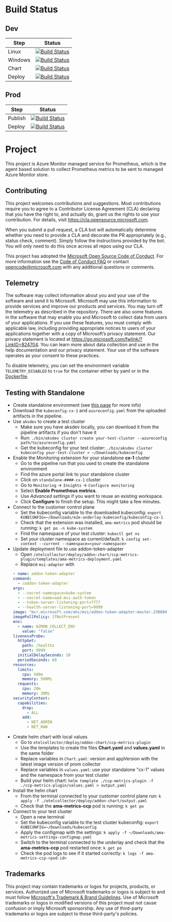 # Build Status

## Dev 
| Step | Status |
| -- | -- |
| Linux | [![Build Status](https://github-private.visualstudio.com/azure/_apis/build/status/Azure.prometheus-collector?branchName=main&jobName=Build%20linux%20image)](https://github-private.visualstudio.com/azure/_build/latest?definitionId=440&branchName=main) |
| Windows | [![Build Status](https://github-private.visualstudio.com/azure/_apis/build/status/Azure.prometheus-collector?branchName=main&jobName=Build%20windows%20multi-arch%20image)](https://github-private.visualstudio.com/azure/_build/latest?definitionId=440&branchName=main)
| Chart | [![Build Status](https://github-private.visualstudio.com/azure/_apis/build/status/Azure.prometheus-collector?branchName=main&jobName=Package%20helm%20chart)](https://github-private.visualstudio.com/azure/_build/latest?definitionId=440&branchName=main)
| Deploy | [![Build Status](https://github-private.visualstudio.com/azure/_apis/build/status/Azure.prometheus-collector?branchName=main&jobName=Deploy%20to%20dev%20clusters)](https://github-private.visualstudio.com/azure/_build/latest?definitionId=440&branchName=main) |

## Prod
| Step | Status |
| -- | -- |
| Publish | [![Build Status](https://github-private.vsrm.visualstudio.com/_apis/public/Release/badge/2d36c31d-2f89-409f-9a3e-32e4e9699840/79/127)](https://github-private.visualstudio.com/azure/_release?definitionId=79&view=mine&_a=releases) |
| Deploy | [![Build Status](https://github-private.vsrm.visualstudio.com/_apis/public/Release/badge/2d36c31d-2f89-409f-9a3e-32e4e9699840/79/128)](https://github-private.visualstudio.com/azure/_release?definitionId=79&view=mine&_a=releases) |

# Project  

This project is Azure Monitor managed service for Prometheus, which is the agent based solution to collect Prometheus metrics to be sent to managed Azure Monitor store.

## Contributing 

This project welcomes contributions and suggestions.  Most contributions require you to agree to a
Contributor License Agreement (CLA) declaring that you have the right to, and actually do, grant us
the rights to use your contribution. For details, visit https://cla.opensource.microsoft.com.

When you submit a pull request, a CLA bot will automatically determine whether you need to provide
a CLA and decorate the PR appropriately (e.g., status check, comment). Simply follow the instructions
provided by the bot. You will only need to do this once across all repos using our CLA.

This project has adopted the [Microsoft Open Source Code of Conduct](https://opensource.microsoft.com/codeofconduct/).
For more information see the [Code of Conduct FAQ](https://opensource.microsoft.com/codeofconduct/faq/) or
contact [opencode@microsoft.com](mailto:opencode@microsoft.com) with any additional questions or comments.

## Telemetry

The software may collect information about you and your use of the software and send it to Microsoft. Microsoft may use this information to provide services and improve our products and services. You may turn off the telemetry as described in the repository. There are also some features in the software that may enable you and Microsoft to collect data from users of your applications. If you use these features, you must comply with applicable law, including providing appropriate notices to users of your applications together with a copy of Microsoft’s privacy statement. Our privacy statement is located at https://go.microsoft.com/fwlink/?LinkID=824704. You can learn more about data collection and use in the help documentation and our privacy statement. Your use of the software operates as your consent to these practices.

To disable telemetry, you can set the environment variable `TELEMETRY_DISABLED` to `true` for the container either by yaml or in the [Dockerfile](/otelcollector/build/linux/Dockerfile).

## Testing with Standalone

* Create standalone environment (see [this page](https://dev.azure.com/msazure/CloudNativeCompute/_wiki/wikis/personalplayground/547381/Learning-RP?anchor=1.-create-a-standalone-aks-using-%5Bdev-aks-deploy-pipeline%5D(https%3A//dev.azure.com/msazure/cloudnativecompute/_build%3Fdefinitionid%3D68881%26_a%3Dsummary)) for more info)
* Download the `kubeconfig-cx-1` and `azureconfig.yaml` from the uploaded artifacts in the pipeline.
* Use `aksdev` to create a test cluster
  * Make sure you have aksdev locally, you can download it from the pipeline artifacts if you don't have it
  * Run: `./bin/aksdev cluster create your-test-cluster --azureconfig path/to/azureconfig.yaml`
  * Get the kubeconfig for your test cluster: `./bin/aksdev cluster kubeconfig your-test-cluster > ~/Downloads/kubeconfig`
* Enable the Monitoring extension for your standalone **cx-1** cluster
  * Go to the pipeline run that you used to create the standalone environment
  * Find the azure portal link to your standalone cluster
  * Click on `standalone-####-cx-1` cluster
  * Go to `Monitoring` -> `Insights` -> `Configure monitoring`
  * Select **Enable Prometheus metrics**.
  * Use *Advanced settings* if you want to reuse an existing workspace.
  * Click **Configure** to finish the setup. This might take a few minutes.
* Connect to the customer control plane
  * Set the kubeconfig variable to the downloaded kubeconfig: `export KUBECONFIG=~/Downloads/e2e-underlay-kubeconfig/kubeconfig-cx-1`
  * Check that the extension was installed, `ama-metrics` pod should be running: `k get po -n kube-system`
  * Find the namespace of your test cluster: `kubectl get ns`
  * Set your cluster namespace as current/default: `k config set-context --current --namespace=<your-namespace>`
* Update deployment file to use addon-token-adapter
  * Open `/otelcollector/deploy/addon-chart/ccp-metrics-plugin/templates/ama-metrics-deployment.yaml`
  * Replace `msi-adapter` with
  ```yaml
  - name: addon-token-adapter
  command:
    - /addon-token-adapter
  args:
    - --secret-namespace=kube-system
    - --secret-name=aad-msi-auth-token
    - --token-server-listening-port=7777
    - --health-server-listening-port=9999
  image: "mcr.microsoft.com/aks/msi/addon-token-adapter:master.230804.1"
  imagePullPolicy: IfNotPresent
  env:
    - name: AZMON_COLLECT_ENV
      value: "false"
  livenessProbe:
    httpGet:
      path: /healthz
      port: 9999
    initialDelaySeconds: 10
    periodSeconds: 60
  resources:
    limits:
      cpu: 500m
      memory: 500Mi
    requests:
      cpu: 20m
      memory: 30Mi
  securityContext:
    capabilities:
      drop:
        - ALL
      add:
        - NET_ADMIN
        - NET_RAW
  ```
* Create helm chart with local values
  * Go to `otelcollector/deploy/addon-chart/ccp-metrics-plugin`
  * Use the templates to create the files **Chart.yaml** and **values.yaml** in the same folder
  * Replace variables in `Chart.yaml`: version and appVersion with the latest image version of prom collector
  * Replace variables in `values.yaml`: use your standalone "cx-1" values and the namespace from your test cluster
  * Build your helm chart: `helm template ./ccp-metrics-plugin -f ./ccp-metrics-plugin/values.yaml > output.yaml`
* Install the helm chart
  * From the terminal connected to your customer control plane run: `k apply -f ./otelcollector/deploy/addon-chart/output.yaml`
  * Check that the **ama-metrics-ccp** pod is running: `k get po`
* Connect to your test cluster
  * Open a new terminal
  * Set the kubeconfig variable to the test cluster kubeconfig: `export KUBECONFIG=~/Downloads/kubeconfig`
  * Apply the configmap with the settings: `k apply -f ~/Downloads/ama-metrics-settings-configmap.yaml`
  * Switch to the terminal connected to the underlay and check that the **ama-metrics-ccp** pod restarted once: `k get po`
  * Check the pod logs to see if it started correctly: `k logs -f ama-metrics-ccp-<pod-id>`

## Trademarks 

This project may contain trademarks or logos for projects, products, or services. Authorized use of Microsoft 
trademarks or logos is subject to and must follow 
[Microsoft's Trademark & Brand Guidelines](https://www.microsoft.com/en-us/legal/intellectualproperty/trademarks/usage/general).
Use of Microsoft trademarks or logos in modified versions of this project must not cause confusion or imply Microsoft sponsorship.
Any use of third-party trademarks or logos are subject to those third-party's policies.
 
